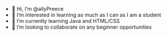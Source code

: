 - 👋 Hi, I’m @allyPreece
- 👀 I’m interested in learning as much as I can as I am a student
- 🌱 I’m currently learning Java and HTML/CSS
- 💞️ I’m looking to collaborate on any beginner opportunities


<!---
allyPreece/allyPreece is a ✨ special ✨ repository because its `README.md` (this file) appears on your GitHub profile.
You can click the Preview link to take a look at your changes.
--->
